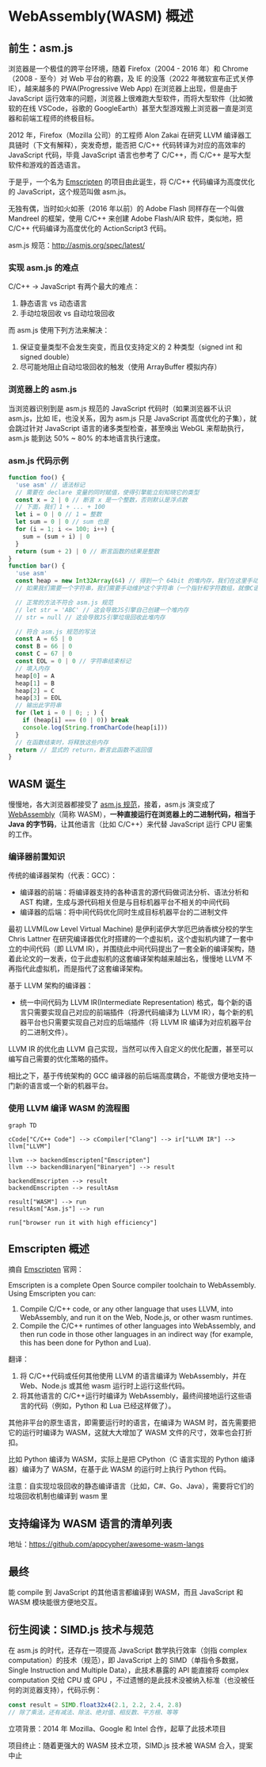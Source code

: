 # WebAssembly(WASM) 概述

## 前生：asm.js

浏览器是一个极佳的跨平台环境，随着 Firefox（2004 - 2016 年）和 Chrome（2008 - 至今）对 Web 平台的称霸，及 IE 的没落（2022 年微软宣布正式关停 IE），越来越多的 PWA(Progressive Web App) 在浏览器上出现，但是由于 JavaScript 运行效率的问题，浏览器上很难跑大型软件，而将大型软件（比如微软的在线 VSCode，谷歌的 GoogleEarth）甚至大型游戏搬上浏览器一直是浏览器和前端工程师的终极目标。

2012 年，Firefox（Mozilla 公司）的工程师 Alon Zakai 在研究 LLVM 编译器工具链时（下文有解释），突发奇想，能否把 C/C++ 代码转译为对应的高效率的 JavaScript 代码，毕竟 JavaScript 语言也参考了 C/C++，而 C/C++ 是写大型软件和游戏的首选语言。

于是乎，一个名为 [Emscripten](https://github.com/emscripten-core/emscripten) 的项目由此诞生，将 C/C++ 代码编译为高度优化的 JavaScript，这个规范叫做 asm.js。

无独有偶，当时如火如荼（2016 年以前）的 Adobe Flash 同样存在一个叫做 Mandreel 的框架，使用 C/C++ 来创建 Adobe Flash/AIR 软件，类似地，把 C/C++ 代码编译为高度优化的 ActionScript3 代码。

asm.js 规范：<http://asmjs.org/spec/latest/>

### 实现 asm.js 的难点

C/C++ -> JavaScript 有两个最大的难点：

1. 静态语言 vs 动态语言
2. 手动垃圾回收 vs 自动垃圾回收

而 asm.js 使用下列方法来解决：

1. 保证变量类型不会发生突变，而且仅支持定义的 2 种类型（signed int 和 signed double）
2. 尽可能地阻止自动垃圾回收的触发（使用 ArrayBuffer 模拟内存）

### 浏览器上的 asm.js

当浏览器识别到是 asm.js 规范的 JavaScript 代码时（如果浏览器不认识 asm.js，比如 IE，也没关系，因为 asm.js 只是 JavaScript 高度优化的子集），就会跳过针对 JavaScript 语言的诸多类型检查，甚至唤出 WebGL 来帮助执行，asm.js 能到达 50% ~ 80% 的本地语言执行速度。

### asm.js 代码示例

```js
function foo() {
  'use asm' // 语法标记
  // 需要在 declare 变量的同时赋值，使得引擎能立刻知晓它的类型
  const x = 2 | 0 // 断言 x 是一个整数，否则默认是浮点数
  // 下面，我们 1 + ... + 100
  let i = 0 | 0 // 1 = 整数
  let sum = 0 | 0 // sum 也是
  for (i = 1; i <= 100; i++) {
    sum = (sum + i) | 0
  }
  return (sum + 2) | 0 // 断言函数的结果是整数
}
function bar() {
  'use asm'
  const heap = new Int32Array(64) // 得到一个 64bit 的堆内存，我们在这里手动维护此内存空间，不让JS引擎的垃圾回收干预
  // 如果我们需要一个字符串，我们需要手动维护这个字符串（一个指针和字符数组，就像C语言一样）

  // 正常的方法不符合 asm.js 规范
  // let str = 'ABC' // 这会导致JS引擎自己创建一个堆内存
  // str = null // 这会导致JS引擎垃圾回收此堆内存

  // 符合 asm.js 规范的写法
  const A = 65 | 0
  const B = 66 | 0
  const C = 67 | 0
  const EOL = 0 | 0 // 字符串结束标记
  // 填入内存
  heap[0] = A
  heap[1] = B
  heap[2] = C
  heap[3] = EOL
  // 输出此字符串
  for (let i = 0 | 0; ; ) {
    if (heap[i] === (0 | 0)) break
    console.log(String.fromCharCode(heap[i]))
  }
  // 在函数结束时，将释放这些内存
  return // 显式的 return，断言此函数不返回值
}
```

## WASM 诞生

慢慢地，各大浏览器都接受了 [asm.js 规范](http://asmjs.org/)，接着，asm.js 演变成了 [WebAssembly](https://webassembly.org/)（简称 WASM），**一种直接运行在浏览器上的二进制代码，相当于 Java 的字节码**，让其他语言（比如 C/C++）来代替 JavaScript 运行 CPU 密集的工作。

### 编译器前置知识

传统的编译器架构（代表：GCC）：

- 编译器的前端：将编译器支持的各种语言的源代码做词法分析、语法分析和 AST 构建，生成与源代码相关但是与目标机器平台不相关的中间代码
- 编译器的后端：将中间代码优化同时生成目标机器平台的二进制文件

最初 LLVM(Low Level Virtual Machine) 是伊利诺伊大学厄巴纳香槟分校的学生 Chris Lattner 在研究编译器优化时搭建的一个虚拟机，这个虚拟机内建了一套中立的中间代码（即 LLVM IR），并围绕此中间代码提出了一套全新的编译架构，随着此论文的一发表，位于此虚拟机的这套编译架构越来越出名，慢慢地 LLVM 不再指代此虚拟机，而是指代了这套编译架构。

基于 LLVM 架构的编译器：

- 统一中间代码为 LLVM IR(Intermediate Representation) 格式，每个新的语言只需要实现自己对应的前端插件（将源代码编译为 LLVM IR），每个新的机器平台也只需要实现自己对应的后端插件（将 LLVM IR 编译为对应机器平台的二进制文件）。

LLVM IR 的优化由 LLVM 自己实现，当然可以传入自定义的优化配置，甚至可以编写自己需要的优化策略的插件。

相比之下，基于传统架构的 GCC 编译器的前后端高度耦合，不能很方便地支持一门新的语言或一个新的机器平台。

### 使用 LLVM 编译 WASM 的流程图

```mermaid
graph TD

cCode["C/C++ Code"] --> cCompiler["Clang"] --> ir["LLVM IR"] --> llvm["LLVM"]

llvm --> backendEmscripten["Emscripten"]
llvm --> backendBinaryen["Binaryen"] --> result

backendEmscripten --> result
backendEmscripten --> resultAsm

result["WASM"] --> run
resultAsm["Asm.js"] --> run

run["browser run it with high efficiency"]

```

## Emscripten 概述

摘自 [Emscripten](https://emscripten.org/) 官网：

Emscripten is a complete Open Source compiler toolchain to WebAssembly. Using Emscripten you can:

1. Compile C/C++ code, or any other language that uses LLVM, into WebAssembly, and run it on the Web, Node.js, or other wasm runtimes.
2. Compile the C/C++ runtimes of other languages into WebAssembly, and then run code in those other languages in an indirect way (for example, this has been done for Python and Lua).

翻译：

1. 将 C/C++代码或任何其他使用 LLVM 的语言编译为 WebAssembly，并在 Web、Node.js 或其他 wasm 运行时上运行这些代码。
2. 将其他语言的 C/C++运行时编译为 WebAssembly，最终间接地运行这些语言的代码（例如，Python 和 Lua 已经这样做了）。

其他非平台的原生语言，即需要运行时的语言，在编译为 WASM 时，首先需要把它的运行时编译为 WASM，这就大大增加了 WASM 文件的尺寸，效率也会打折扣。

比如 Python 编译为 WASM，实际上是把 CPython（C 语言实现的 Python 编译器）编译为了 WASM，在基于此 WASM 的运行时上执行 Python 代码。

注意：自实现垃圾回收的静态编译语言（比如，C#、Go、Java），需要将它们的垃圾回收机制也编译到 wasm 里

## 支持编译为 WASM 语言的清单列表

地址：<https://github.com/appcypher/awesome-wasm-langs>

## 最终

能 compile 到 JavaScript 的其他语言都编译到 WASM，而且 JavaScript 和 WASM 模块能很方便地交互。

## 衍生阅读：SIMD.js 技术与规范

在 asm.js 的时代，还存在一项提高 JavaScript 数学执行效率（剑指 complex computation）的技术（规范），即 JavaScript 上的 SIMD（单指令多数据，Single Instruction and Multiple Data），此技术暴露的 API 能直接将 complex computation 交给 CPU 或 GPU ，不过遗憾的是此技术没被纳入标准（也没被任何的浏览器支持），代码示例：

```js
const result = SIMD.float32x4(2.1, 2.2, 2.4, 2.8)
// 除了乘法，还有减法、除法、绝对值、相反数、平方根、等等
```

立项背景：2014 年 Mozilla、Google 和 Intel 合作，起草了此技术项目

项目终止：随着更强大的 WASM 技术立项，SIMD.js 技术被 WASM 合入，提案中止

